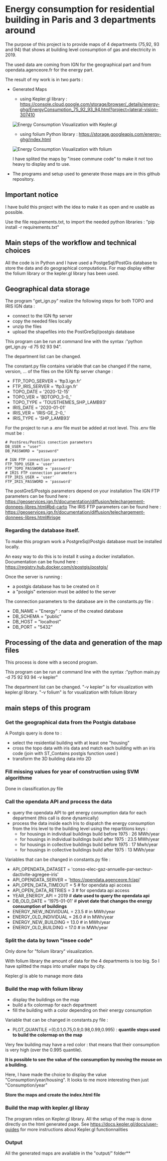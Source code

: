 # Energy consumption for residential building in Paris and 3 departments around
The purpose of this project is to provide maps of 4 departments (75,92, 93 and 94) that shows at building level consumption of gas and electricity in 2019.

The used data are coming from IGN for the geographical part and from opendata.agenceore.fr for the energy part.

The result of my work is in two parts :
* Generated Maps
    - using Kepler.gl library : https://console.cloud.google.com/storage/browser/_details/energy-ghg/EnergyConsumption_75_92_93_94.html?project=lateral-vision-307410

    ![Energy Consumption Visualization with Kepler.gl](./pictures/kepler_gl.png)

    - using folium Python library : https://storage.googleapis.com/energy-ghg/index.html

    ![Energy Consumption Visualization with folium](./pictures/folium.png)

    I have splited the maps by "insee commune code" to make it not too heavy to display and to use.

* The programs and setup used to generate those maps are in this github repository.


## Important notice
I have build this project with the idea to make it as open and re usable as possible.

Use the file requirements.txt, to import the needed python libraries : "pip install -r requirements.txt"

## Main steps of the workflow and technical choices
All the code is in Python and I have used a PostgeSql/PostGis database to store the data and do geographical computations. For map display either the folium library or the kepler.gl library has been used.
## Geographical data storage
The program "get_ign.py" realize the following steps for both TOPO and IRIS IGN data :
* connect to the IGN ftp server
* copy the needed files locally
* unzip the files
* upload the shapefiles into the PostGreSql/postgis database

This program can be run at command line with the syntax :"python get_ign.py -d 75 92 93 94".

The department list can be changed.

The constant.py file contains variable that can be changed if the name, version, ... of the files on the IGN ftp server change :

* FTP_TOPO_SERVER = 'ftp3.ign.fr'
* FTP_IRIS_SERVER = 'ftp3.ign.fr'
* TOPO_DATE = '2020-12-15'
* TOPO_VER = 'BDTOPO_3-0_'
* TOPO_TYPE = 'TOUSTHEMES_SHP_LAMB93'
* IRIS_DATE = '2020-01-01'
* IRIS_VER = 'IRIS-GE_2-0_'
* IRIS_TYPE = 'SHP_LAMB93'


For the project to run a .env file must be added at root level. This .env file must be :

```
# PostGres/PostGis conection parameters
DB_USER = "user"
DB_PASSWORD = "password"

# IGN FTP connection parameters
FTP_TOPO_USER = 'user'
FTP_TOPO_PASSWORD = 'password'
# IRIS FTP connection parameters
FTP_IRIS_USER = 'user'
FTP_IRIS_PASSWORD = 'password'
```

The postGreS/Postgis parameters depend on your installation
The IGN FTP parameters can be found here : https://geoservices.ign.fr/documentation/diffusion/telechargement-donnees-libres.html#bd-carto
The IRIS FTP parameters can be found here : https://geoservices.ign.fr/documentation/diffusion/telechargement-donnees-libres.html#irisge

### Regarding the database itself.
To make this program work a PostgreSql/Postgis database must be installed locally.

An easy way to do this is to install it using a docker installation. Documentation can be found here : https://registry.hub.docker.com/r/postgis/postgis/

Once the server is running :
* a postgis database has to be created on it
* a "postgis" extension must be added to the server

The connection parameters to the database are in the constants.py file :
* DB_NAME = "Energy"     : name of the created database
* DB_SCHEMA = "public"
* DB_HOST = "localhost"
* DB_PORT = "5432"
## Processing of the data and generation of the map files
This process is done with a second program.

This program can be run at command line with the syntax :"python main.py -d 75 92 93 94 -v kepler"

The department list can be changed.
"-v kepler" is for visualization with kepler.gl library.
"-v folium" is for vsualization with folium library

## main steps of this program
### Get the geographical data from the Postgis database
A Postgis query is done to :
* select the residential building with at least one "housing"
* cross the topo data with iris data and match each building with an iris code (join with ST_Contains postgis function used )
* transform the 3D building data into 2D

### Fill missing values for year of construction using SVM algorithme

Done in classification.py file
### Call the opendata API and process the data

* query the opendata API to get energy consumption data for each department (this call is done dynamically)
* process the data inside each Iris to dispatch the energy consumption from the Iris level to the building level using the repartitions keys :
    - for housings in individual buildings build before 1975 : 26 MWh/year
    - for housings in individual buildings build after 1975 : 23.5 MWh/year
    - for housings in collective buildings build before 1975 : 17 Mwh/year
    - for housings in collective buildings build after 1975 : 13 MWh/year

Variables that can be changed in constants.py file :
* API_OPENDATA_DATASET = 'conso-elec-gaz-annuelle-par-secteur-dactivite-agregee-iris'
* API_OPENDATA_SERVER = 'https://opendata.agenceore.fr/api'
* API_OPEN_DATA_TIMEOUT = 5 # for opendata api access
* API_OPEN_DATA_RETRIES = 3 # for opendata api access
* YEAR_ENERGY_API = 2019 # **date used to query the opendata api**
* DB_OLD_DATE = '1975-01-01' # **pivot date that changes the energy consumption of buildings**
* ENERGY_NEW_INDIVIDUAL = 23.5 # in MWh/year
* ENERGY_OLD_INDIVIDUAL = 26.0 # in MWh/year
* ENERGY_NEW_BUILDING = 13.0 # in MWh/year
* ENERGY_OLD_BUILDING = 17.0 # in MWh/year

### Split the data by town "insee code"

Only done for "folium library" visualization.

With folium library the amount of data for the 4 departments is too big. So I have splitted the maps into smaller maps by city.

Kepler.gl is able to manage more data
### Build the map with folium libray
* display the buildings on the map
* build a fix colormap for each department
* fill the building with a color depending on their energy consumption

Variable that can be changed in constants.py file :
* PLOT_QUANTILE =(0,0.1,0.75,0.9,0.98,0.99,0.995) : **quantile steps used to build the colormap on the map**

Very few building may have a red color : that means that their consumption is very high (over the 0.995 quantile).

**It is possible to see the value of the consumption by moving the mouse on a building.**

Here, I have made the choice to display the value "Consumption/year/housing". It looks to me more interesting then just "Consumption/year"

**Store the maps and create the index.html file**

### Build the map with kepler.gl libray

The program relies on Kepler.gl library. All the setup of the map is done directly on the html generated page. See https://docs.kepler.gl/docs/user-guides for more instructions about Kepler.gl functionnalities

### Output

All the generated maps are available in the "output/" folder**


